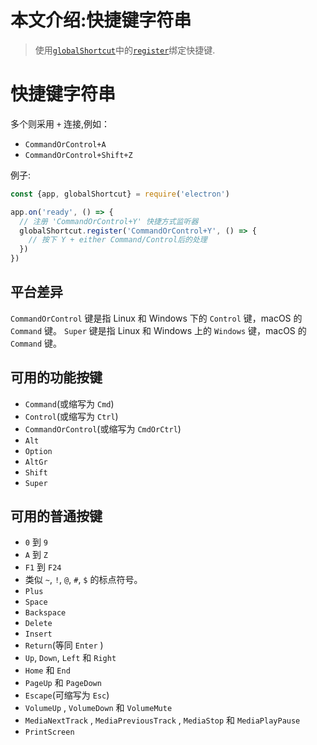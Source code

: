 # 本文介绍:快捷键字符串

>使用[`globalShortcut`](global-shortcut.md)中的[`register`](global-shortcut.md#globalshortcutregisteraccelerator-callback)绑定快捷键.

# 快捷键字符串

多个则采用 `+` 连接,例如：
* `CommandOrControl+A`
* `CommandOrControl+Shift+Z`

例子:
```javascript
const {app, globalShortcut} = require('electron')

app.on('ready', () => {
  // 注册 'CommandOrControl+Y' 快捷方式监听器
  globalShortcut.register('CommandOrControl+Y', () => {
    // 按下 Y + either Command/Control后的处理
  })
})
```
## 平台差异

 `CommandOrControl` 键是指 Linux 和 Windows 下的 `Control` 键，macOS 的 `Command` 键。
`Super` 键是指 Linux 和 Windows 上的 `Windows` 键，macOS 的 `Command` 键。

## 可用的功能按键

* `Command`(或缩写为 `Cmd`)
* `Control`(或缩写为 `Ctrl`)
* `CommandOrControl`(或缩写为 `CmdOrCtrl`)
* `Alt`
* `Option`
* `AltGr`
* `Shift`
* `Super`

## 可用的普通按键

* `0` 到 `9`
* `A` 到 `Z`
* `F1` 到 `F24`
* 类似 `~`,  `!`,  `@`,  `#`,  `$` 的标点符号。
* `Plus`
* `Space`
* `Backspace`
* `Delete`
* `Insert`
* `Return`(等同 `Enter` )
* `Up`,  `Down`,  `Left` 和 `Right`
* `Home` 和 `End`
* `PageUp` 和 `PageDown`
* `Escape`(可缩写为 `Esc`)
* `VolumeUp` ,  `VolumeDown`  和 `VolumeMute`
* `MediaNextTrack` ,  `MediaPreviousTrack` ,  `MediaStop`  和   `MediaPlayPause`
* `PrintScreen`
